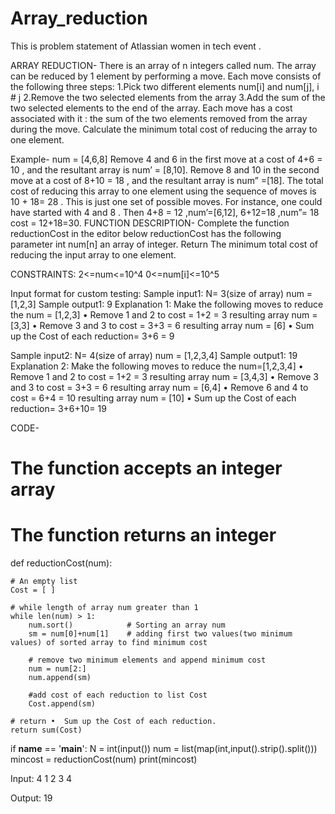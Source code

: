# Array_reduction
This is problem statement of Atlassian women in tech event .

ARRAY REDUCTION-
There is an array of n integers called num. The array can be reduced by 1 element by performing a move. Each move consists of the following three steps:
1.Pick two different elements num[i] and num[j], i # j
2.Remove the two selected elements from the array
3.Add the sum of the two selected elements to the end of the array.
Each move has a cost associated with it : the sum of the two elements removed from the array during the move. Calculate the minimum total cost of reducing the array to one element.

Example-
num = [4,6,8]
 Remove 4 and 6 in the first move at a cost of 4+6 = 10  , and the resultant array is num’ = [8,10]. Remove 8 and 10 in the second move at a cost of 8+10 = 18  , and the resultant array is num” =[18].
The total cost of reducing  this array to one element using the sequence of moves is 10 + 18= 28 . This is just one set of possible moves. For instance, one could have started with 4 and 8  . Then 4+8 = 12 ,num’=[6,12], 6+12=18 ,num”= 18  cost = 12+18=30.
FUNCTION DESCRIPTION-
Complete the function reductionCost in the editor below
reductionCost has the following parameter
int num[n] an array of integer.
Return
The minimum total cost of reducing the input array to one element.

CONSTRAINTS:
2<=num<=10^4
0<=num[i]<=10^5

Input format for custom testing:
Sample input1:
N= 3(size of array)
num = [1,2,3]
Sample output1:
9
Explanation 1:
Make the following moves to reduce the num = [1,2,3] 
•	Remove 1 and 2 to cost = 1+2 = 3 resulting array num = [3,3]
•	Remove 3 and 3 to cost = 3+3 = 6 resulting array num = [6]
•	Sum up the Cost of each reduction= 3+6 = 9

Sample input2:
N= 4(size of array)
num = [1,2,3,4]
Sample output1:
19
Explanation 2:
Make the following moves to reduce the num=[1,2,3,4] 
•	Remove 1 and 2 to cost = 1+2 = 3 resulting array num = [3,4,3]
•	Remove 3 and 3 to cost = 3+3 = 6 resulting array num = [6,4]
•	Remove 6 and 4  to cost = 6+4 = 10 resulting array num = [10]
•	Sum up the Cost of each reduction= 3+6+10= 19


CODE-

# The function accepts an integer array
# The function returns an integer

def reductionCost(num):
    
    # An empty list
    Cost = [ ]
    
    # while length of array num greater than 1
    while len(num) > 1:
        num.sort()            # Sorting an array num
        sm = num[0]+num[1]    # adding first two values(two minimum values) of sorted array to find minimum cost
        
        # remove two minimum elements and append minimum cost
        num = num[2:] 
        num.append(sm)
        
        #add cost of each reduction to list Cost
        Cost.append(sm)
        
    # return •	Sum up the Cost of each reduction.
    return sum(Cost)
        
if __name__ == '__main__':
    N = int(input())
    num = list(map(int,input().strip().split()))
    mincost = reductionCost(num)
    print(mincost)
    
Input:
4
1 2 3 4

Output:
19
